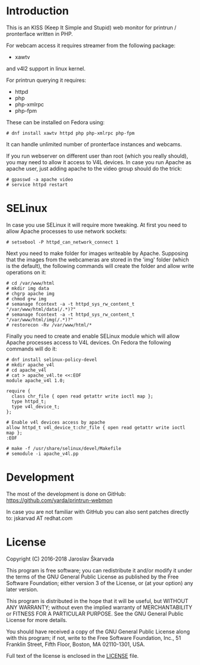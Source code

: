 # Introduction

This is an KISS (Keep It Simple and Stupid) web monitor for
printrun / pronterface written in PHP.

For webcam access it requires streamer from the following package:
- xawtv

and v4l2 support in linux kernel.

For printrun querying it requires:
- httpd
- php
- php-xmlrpc
- php-fpm

These can be installed on Fedora using:
```
# dnf install xawtv httpd php php-xmlrpc php-fpm
```

It can handle unlimited number of pronterface instances and webcams.

If you run webserver on different user than root (which you really
should), you may need to allow it access to V4L devices. In case
you run Apache as apache user, just adding apache to the video
group should do the trick:
```
# gpasswd -a apache video
# service httpd restart
```

# SELinux

In case you use SELinux it will require more tweaking. At first
you need to allow Apache processes to use network sockets:
```
# setsebool -P httpd_can_network_connect 1
```

Next you need to make folder for images writeable by Apache.
Supposing that the images from the webcameras are stored in the
'img' folder (which is the default), the following commands will
create the folder and allow write operations on it:
```
# cd /var/www/html
# mkdir img data
# chgrp apache img
# chmod g+w img
# semanage fcontext -a -t httpd_sys_rw_content_t "/var/www/html/data(/.*)?"
# semanage fcontext -a -t httpd_sys_rw_content_t "/var/www/html/img(/.*)?"
# restorecon -Rv /var/www/html/*
```

Finally you need to create and enable SELinux module which will
allow Apache processes access to V4L devices. On Fedora the
following commands will do it:
```
# dnf install selinux-policy-devel
# mkdir apache_v4l
# cd apache_v4l
# cat > apache_v4l.te <<:EOF
module apache_v4l 1.0;

require {
  class chr_file { open read getattr write ioctl map };
  type httpd_t;
  type v4l_device_t;
};

# Enable v4l devices access by apache
allow httpd_t v4l_device_t:chr_file { open read getattr write ioctl map };
:EOF

# make -f /usr/share/selinux/devel/Makefile
# semodule -i apache_v4l.pp
```

# Development

The most of the development is done on GitHub:
https://github.com/yarda/printrun-webmon

In case you are not familiar with GitHub you can also sent
patches directly to: jskarvad AT redhat.com

# License

Copyright (C) 2016-2018 Jaroslav Škarvada <jskarvad AT redhat.com>

This program is free software; you can redistribute it and/or
modify it under the terms of the GNU General Public License
as published by the Free Software Foundation; either version 3
of the License, or (at your option) any later version.

This program is distributed in the hope that it will be useful,
but WITHOUT ANY WARRANTY; without even the implied warranty of
MERCHANTABILITY or FITNESS FOR A PARTICULAR PURPOSE.  See the
GNU General Public License for more details.

You should have received a copy of the GNU General Public License
along with this program; if not, write to the Free Software
Foundation, Inc., 51 Franklin Street, Fifth Floor, Boston,
MA 02110-1301, USA.

Full text of the license is enclosed in the [LICENSE](/LICENSE) file.

